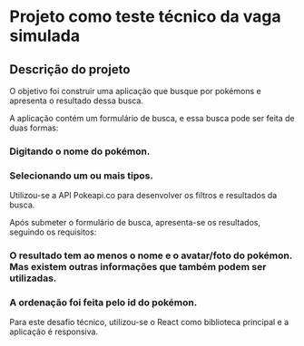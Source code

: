 # Projeto como teste técnico da vaga simulada

## Descrição do projeto

O objetivo foi construir uma aplicação que busque por pokémons e apresenta o resultado dessa busca.

A aplicação contém um formulário de busca, e essa busca pode ser feita de duas formas:

### Digitando o nome do pokémon.
### Selecionando um ou mais tipos.

Utilizou-se a API Pokeapi.co para desenvolver os filtros e resultados da busca.

Após submeter o formulário de busca, apresenta-se os resultados, seguindo os requisitos:

### O resultado tem ao menos o nome e o avatar/foto do pokémon. Mas existem outras informações que também podem ser utilizadas.
### A ordenação foi feita pelo id do pokémon.

Para este desafio técnico, utilizou-se o React como biblioteca principal e a aplicação é responsiva.
